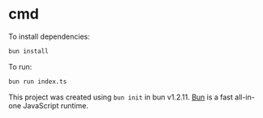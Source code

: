 # cmd

To install dependencies:

```bash
bun install
```

To run:

```bash
bun run index.ts
```

This project was created using `bun init` in bun v1.2.11. [Bun](https://bun.sh) is a fast all-in-one JavaScript runtime.
